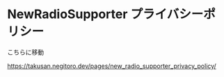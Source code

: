 # NewRadioSupporter プライバシーポリシー
こちらに移動

https://takusan.negitoro.dev/pages/new_radio_supporter_privacy_policy/